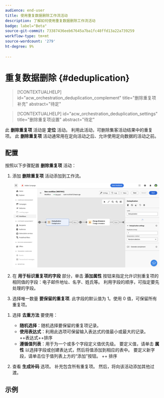 ```yaml
---
audience: end-user
title: 使用重复数据删除工作流活动
description: 了解如何使用重复数据删除工作流活动
badge: label="Beta"
source-git-commit: 73387436eeb67645a7ba1fc48ffd13a22a739259
workflow-type: tm+mt
source-wordcount: '279'
ht-degree: 9%

---
```



# 重复数据删除 {#deduplication}

<!--
>[!CONTEXTUALHELP]
>id="acw_orchestration_deduplication_fields"
>title="Fork activity"
>abstract="The Deduplication activity allows you to..."
-->

>[!CONTEXTUALHELP]
>id="acw_orchestration_deduplication_complement"
>title="删除重复项补充"
>abstract="待定"

>[!CONTEXTUALHELP]
>id="acw_orchestration_deduplication_settings"
>title="删除重复项设置"
>abstract="待定"

此 **删除重复项** 活动是 **定位** 活动。 利用此活动，可删除集客活动结果中的重复项。 此 **删除重复项** 活动通常用在定向活动之后、允许使用定向数据的活动之前。

## 配置

按照以下步骤配置 **删除重复项** 活动：

1. 添加 **删除重复项** 活动添加到工作流。

   ![](../assets/workflow-deduplication.png)

1. 在 **用于标识重复项的字段** 部分，单击 **添加属性** 按钮来指定允许识别重复项的相同值的字段：电子邮件地址、名字、姓氏等。 利用字段的顺序，可指定要先处理的字段。

1. 选择唯一数量 **要保留的重复项**. 此字段的默认值为 1。使用 0 值，可保留所有重复项。

<!--
    For example, if records A and B are considered duplicates of record Y, and a record C is considered as a duplicate of record Z:

    * If the value of the field is 1: only the Y and Z records are kept.
    * If the value of the field is 0: all the records are kept.
    * If the value of the field is 2: records C and Z are kept and two records from A, B, and Y are kept, by chance or depending on the deduplication method selected thereafter.

-->

1. 选择 **去重方法** 要使用：

   * **随机选择**：随机选择要保留的重复项记录。
   * **使用表达式**：利用此选项可保留输入表达式的值最小或最大的记录。 ++表达式++排序
   * **遵循值列表**：用于为一个或多个字段定义值优先级。 要定义值，请单击 **属性** 以选择字段或创建表达式，然后将值添加到相应的表中。 要定义新字段，请单击位于值列表上方的“添加”按钮。 ++ 排序

1. 查看 **生成补码** 选项。 补充包含所有重复项。 然后，将向该活动添加其他过渡。

## 示例

